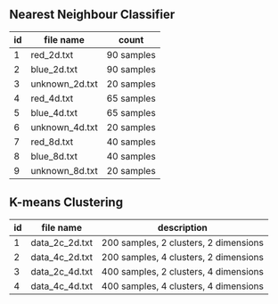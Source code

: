 ## Nearest Neighbour Classifier
| id | file name | count|
| ----------- | ----------- | ----------- |
| 1 | red_2d.txt| 90 samples
| 2 | blue_2d.txt| 90 samples
| 3 | unknown_2d.txt| 20 samples  
| 4 | red_4d.txt| 65 samples
| 5 | blue_4d.txt| 65 samples
| 6 | unknown_4d.txt| 20 samples  
| 7 | red_8d.txt| 40 samples
| 8 | blue_8d.txt| 40 samples
| 9 | unknown_8d.txt| 20 samples

## K-means Clustering
| id | file name | description|
| ----------- | ----------- | ----------- |
| 1 | data_2c_2d.txt | 200 samples, 2 clusters, 2 dimensions
| 2 | data_4c_2d.txt | 200 samples, 4 clusters, 2 dimensions
| 3 | data_2c_4d.txt | 400 samples, 2 clusters, 4 dimensions
| 4 | data_4c_4d.txt | 400 samples, 4 clusters, 4 dimensions
